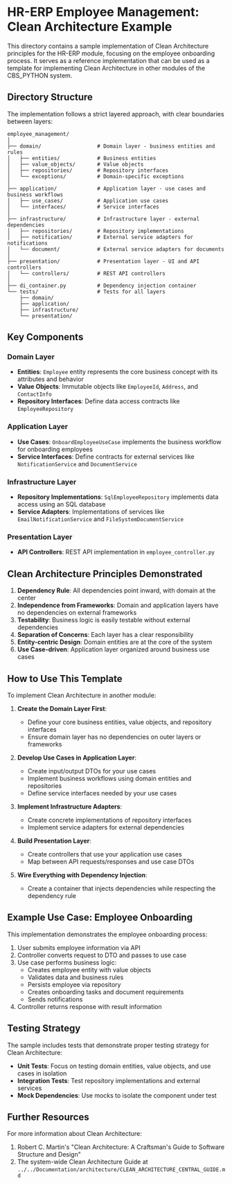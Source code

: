 # HR-ERP Employee Management: Clean Architecture Example

This directory contains a sample implementation of Clean Architecture principles for the HR-ERP module, focusing on the employee onboarding process. It serves as a reference implementation that can be used as a template for implementing Clean Architecture in other modules of the CBS_PYTHON system.

## Directory Structure

The implementation follows a strict layered approach, with clear boundaries between layers:

```
employee_management/
│
├── domain/                  # Domain layer - business entities and rules
│   ├── entities/            # Business entities
│   ├── value_objects/       # Value objects
│   ├── repositories/        # Repository interfaces
│   └── exceptions/          # Domain-specific exceptions
│
├── application/             # Application layer - use cases and business workflows
│   ├── use_cases/           # Application use cases
│   └── interfaces/          # Service interfaces
│
├── infrastructure/          # Infrastructure layer - external dependencies
│   ├── repositories/        # Repository implementations
│   ├── notification/        # External service adapters for notifications
│   └── document/            # External service adapters for documents
│
├── presentation/            # Presentation layer - UI and API controllers
│   └── controllers/         # REST API controllers
│
├── di_container.py          # Dependency injection container
└── tests/                   # Tests for all layers
    ├── domain/
    ├── application/
    ├── infrastructure/
    └── presentation/
```

## Key Components

### Domain Layer

- **Entities**: `Employee` entity represents the core business concept with its attributes and behavior
- **Value Objects**: Immutable objects like `EmployeeId`, `Address`, and `ContactInfo`
- **Repository Interfaces**: Define data access contracts like `EmployeeRepository`

### Application Layer

- **Use Cases**: `OnboardEmployeeUseCase` implements the business workflow for onboarding employees
- **Service Interfaces**: Define contracts for external services like `NotificationService` and `DocumentService`

### Infrastructure Layer

- **Repository Implementations**: `SqlEmployeeRepository` implements data access using an SQL database
- **Service Adapters**: Implementations of services like `EmailNotificationService` and `FileSystemDocumentService`

### Presentation Layer

- **API Controllers**: REST API implementation in `employee_controller.py`

## Clean Architecture Principles Demonstrated

1. **Dependency Rule**: All dependencies point inward, with domain at the center
2. **Independence from Frameworks**: Domain and application layers have no dependencies on external frameworks
3. **Testability**: Business logic is easily testable without external dependencies
4. **Separation of Concerns**: Each layer has a clear responsibility
5. **Entity-centric Design**: Domain entities are at the core of the system
6. **Use Case-driven**: Application layer organized around business use cases

## How to Use This Template

To implement Clean Architecture in another module:

1. **Create the Domain Layer First**:
   - Define your core business entities, value objects, and repository interfaces
   - Ensure domain layer has no dependencies on outer layers or frameworks

2. **Develop Use Cases in Application Layer**:
   - Create input/output DTOs for your use cases
   - Implement business workflows using domain entities and repositories
   - Define service interfaces needed by your use cases

3. **Implement Infrastructure Adapters**:
   - Create concrete implementations of repository interfaces
   - Implement service adapters for external dependencies

4. **Build Presentation Layer**:
   - Create controllers that use your application use cases
   - Map between API requests/responses and use case DTOs

5. **Wire Everything with Dependency Injection**:
   - Create a container that injects dependencies while respecting the dependency rule

## Example Use Case: Employee Onboarding

This implementation demonstrates the employee onboarding process:

1. User submits employee information via API
2. Controller converts request to DTO and passes to use case
3. Use case performs business logic:
   - Creates employee entity with value objects
   - Validates data and business rules
   - Persists employee via repository
   - Creates onboarding tasks and document requirements
   - Sends notifications
4. Controller returns response with result information

## Testing Strategy

The sample includes tests that demonstrate proper testing strategy for Clean Architecture:

- **Unit Tests**: Focus on testing domain entities, value objects, and use cases in isolation
- **Integration Tests**: Test repository implementations and external services
- **Mock Dependencies**: Use mocks to isolate the component under test

## Further Resources

For more information about Clean Architecture:

1. Robert C. Martin's "Clean Architecture: A Craftsman's Guide to Software Structure and Design"
2. The system-wide Clean Architecture Guide at `../../Documentation/architecture/CLEAN_ARCHITECTURE_CENTRAL_GUIDE.md`
